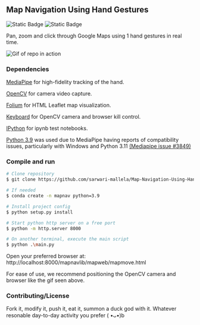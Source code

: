 ## Map Navigation Using Hand Gestures

![Static Badge](https://img.shields.io/badge/version-0.2-yellow)
![Static Badge](https://img.shields.io/badge/python-3.9-blue)

Pan, zoom and click through Google Maps using 1 hand gestures in real time.

![Gif of repo in action](./gif.gif)

### Dependencies
[MediaPipe](https://developers.google.com/mediapipe) for high-fidelity tracking of the hand.

[OpenCV](https://opencv.org/) for camera video capture.

[Folium](https://python-visualization.github.io/folium/latest/) for HTML Leaflet map visualization.

[Keyboard](https://github.com/boppreh/keyboard) for OpenCV camera and browser kill control.

[IPython](https://ipython.org/) for ipynb test notebooks.

[Python 3.9](#) was used due to MediaPipe having reports of compatibility issues, particularly with Windows and Python 3.11 [(Mediapipe issue #3849)](https://github.com/google/mediapipe/issues/3849)

### Compile and run

```bash
# Clone repository
$ git clone https://github.com/sarwari-mallela/Map-Navigation-Using-Hand-Gestures

# If needed
$ conda create -n mapnav python=3.9

# Install project config
$ python setup.py install

# Start python http server on a free port
$ python -m http.server 8000

# On another terminal, execute the main script
$ python .\main.py
```

Open your preferred browser at: http://localhost:8000/mapnavlib/mapweb/mapmove.html

For ease of use, we recommend positioning the OpenCV camera and browser like the gif seen above.

### Contributing/License

Fork it, modify it, push it, eat it, summon a duck god with it. Whatever resonable day-to-day activity you prefer ( •ᴗ•)b